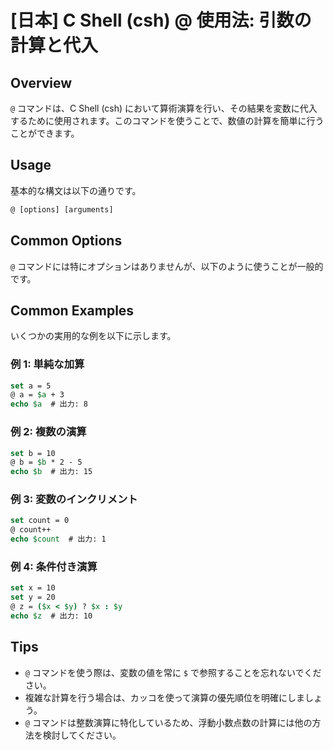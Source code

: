 # [日本] C Shell (csh) @ 使用法: 引数の計算と代入

## Overview
`@` コマンドは、C Shell (csh) において算術演算を行い、その結果を変数に代入するために使用されます。このコマンドを使うことで、数値の計算を簡単に行うことができます。

## Usage
基本的な構文は以下の通りです。

```csh
@ [options] [arguments]
```

## Common Options
`@` コマンドには特にオプションはありませんが、以下のように使うことが一般的です。

## Common Examples
いくつかの実用的な例を以下に示します。

### 例 1: 単純な加算
```csh
set a = 5
@ a = $a + 3
echo $a  # 出力: 8
```

### 例 2: 複数の演算
```csh
set b = 10
@ b = $b * 2 - 5
echo $b  # 出力: 15
```

### 例 3: 変数のインクリメント
```csh
set count = 0
@ count++
echo $count  # 出力: 1
```

### 例 4: 条件付き演算
```csh
set x = 10
set y = 20
@ z = ($x < $y) ? $x : $y
echo $z  # 出力: 10
```

## Tips
- `@` コマンドを使う際は、変数の値を常に `$` で参照することを忘れないでください。
- 複雑な計算を行う場合は、カッコを使って演算の優先順位を明確にしましょう。
- `@` コマンドは整数演算に特化しているため、浮動小数点数の計算には他の方法を検討してください。